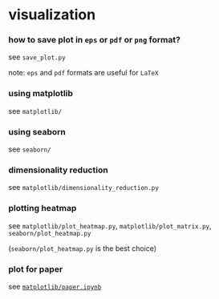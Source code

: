 # visualization

### how to save plot in `eps` or `pdf` or `png` format?
see `save_plot.py`

note: `eps` and `pdf` formats are useful for `LaTeX`

### using matplotlib

see `matplotlib/`

### using seaborn

see `seaborn/`

### dimensionality reduction

see `matplotlib/dimensionality_reduction.py`

### plotting heatmap

see `matplotlib/plot_heatmap.py`, `matplotlib/plot_matrix.py`, `seaborn/plot_heatmap.py`

(`seaborn/plot_heatmap.py` is the best choice)

### plot for paper

see [`matplotlib/paper.ipynb`](https://github.com/subhadarship/visualization/blob/master/matplotlib/paper.ipynb)
